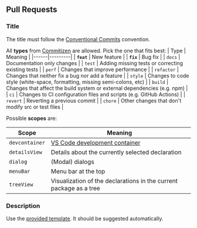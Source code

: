 ## Pull Requests

### Title

The title must follow the [Conventional Commits](https://www.conventionalcommits.org/en/v1.0.0/) convention.

All **types** from [Commitizen](https://github.com/commitizen/conventional-commit-types/blob/master/index.json) are allowed. Pick the one that fits best:
| Type | Meaning |
|------|---------|
| **`feat`** | New feature |
| **`fix`** | Bug fix |
| `docs` | Documentation only changes |
| `test` | Adding missing tests or correcting existing tests |
| `perf` | Changes that improve performance |
| `refactor` | Changes that neither fix a bug nor add a feature |
| `style` | Changes to code style (white-space, formatting, missing semi-colons, etc) |
| `build` | Changes that affect the build system or external dependencies (e.g. npm) |
| `ci` | Changes to CI configuration files and scripts (e.g. GitHub Actions) |
| `revert` | Reverting a previous commit |
| `chore` | Other changes that don't modify src or test files |

Possible **scopes** are:

| Scope | Meaning |
|------|---------|
| `devcontainer` | [VS Code development container](https://code.visualstudio.com/docs/remote/containers) |
| `detailsView` | Details about the currently selected declaration |
| `dialog` | (Modal) dialogs |
| `menuBar` | Menu bar at the top |
| `treeView` | Visualization of the declarations in the current package as a tree |

### Description

Use the [provided template](./pull_request_template.md). It should be suggested automatically.
